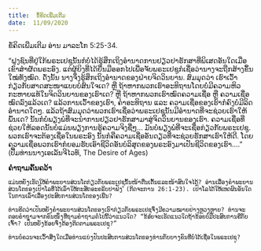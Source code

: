 ```yaml
---
title:  ຂໍ້ຄິດເພີ່ມເຕີມ
date:  11/09/2020
---
```


ຂໍ້ຄິດເພີ່ມເຕີມ ອ່ານ ມາລະໂກ 5:25-34.

“ຝູງຊົນທີ່ຢູ່ໃກ້ພຣະເຢຊູນັ້ນກໍບໍ່ໄດ້ຮູ້ສຶກເຖິງອຳນາດການຢຽວຢາຮັກສາທີ່ພິເສດອັນໃດເມື່ອເຂົາສຳຜັດພຣະອົງ. ແຕ່ຜູ້ຍິງທີ່ໄດ້ຍື່ນມືອອກໄປເພື່ອຈັບພຣະເຢຊູກໍເຊື່ອວ່ານາງຈະຖືກສ້າງຂຶ້ນໃໝ່ທັງໝົດ. ດັ່ງນັ້ນ ນາງຈຶ່ງຮູ້ສຶກເຖິງອຳນາດຂອງຝ່າຍຈິດວິນຍານ. ສົມມຸດວ່າ ເຮົາເວົ້າກ່ຽວກັບສາດສະໜາແບບບໍ່ສົນໃຈເດ? ຫຼື ຖ້າຫາກພວກເຮົາອະທິຖານໂດຍບໍ່ມີຄວາມຫິວກະຫາຍແທ້ໃນຈິດວິນຍານຂອງເຮົາເດ? ຫຼື ຖ້າຫາກພວກເຮົາໝົດຄວາມເຊື່ອ ຫຼື ຄວາມເຊື່ອໝົດລົງແລ້ວເດ? ແລ້ວການເວົ້າຂອງເຮົາ, ຄຳອະທິຖານ ແລະ ຄວາມເຊື່ອຂອງເຮົາກໍຄົງບໍ່ມີລິດອຳນາດໃດໆ. ແລ້ວຖ້າສົມມຸດວ່າພວກເຮົາເຊື່ອວ່າພຣະເຢຊູນັ້ນມີອຳນາດທີ່ຈະຊ່ວຍເຮົາໃຫ້ພົ້ນເດ? ນັ້ນກໍບໍ່ພຽງພໍທີ່ຈະນຳການຢຽວຢາຮັກສາມາສູ່ຈິດວິນຍານຂອງເຮົາ. ຄວາມເຊື່ອທີ່ຊ່ວຍໃຫ້ລອດນັ້ນບໍ່ແມ່ນພຽງການຮູ້ຄວາມຈິງຊື່ໆ... ມັນບໍ່ພຽງພໍທີ່ຈະເຊື່ອກ່ຽວກັບພຣະເຢຊູ. ພວກເຮົາຈະຕ້ອງເຊື່ອໃນພຣະອົງ ນັ້ນກໍຄືຄວາມເຊື່ອອັນດຽວທີ່ຈະຊ່ວຍຮັກສາເຮົາໃຫ້ດີ. ໂດຍຄວາມເຊື່ອພວກເຮົາກໍຍອມຮັບເອົາຊີວິດອັນບໍລິສຸດຂອງພຣະອົງມາເປັນຊີວິດຂອງເຮົາ....” (ປື້ມທ່ານນາງເອເລັນຈີໄວທ໌, The Desire of Ages)

**ຄຳຖາມຄົ້ນຄວ້າ**

`ແມ່ນຫຍັງເຮັດໃຫ້ຄຳພະຍານສ່ວນໂຕກ່ຽວກັບພຣະເຢຊູນັ້ນໜ້າຕື່ນເຕັ້ນແລະໜ້າສົນໃຈໄດ້? ອ່ານເລື່ອງຄຳພະຍານສ່ວນໂຕຂອງເປົາໂລທີ່ໄດ້ເລົ່າໃຫ້ກະສັດອະຄຣິບປາຟັງ (ກິດຈະການ 26:1-23). ເປົາໂລໄດ້ໃຫ້ເຫດຜົນອັນໃດໃນການເລົ່າເລື່ອງປະສົບການສ່ວນໂຕຂອງເພີ່ນ?`

`ທ່ານຄິດວ່າເປັນຫຍັງຄຳພະຍານສ່ວນໂຕຂອງເຮົາກ່ຽວກັບພຣະເຢຊູຈຶ່ງມີຄວາມໝາຍຢ່າງຫຼວງຫຼາຍ? ທ່ານຈະຕອບຄຳຖາມຈາກຄົນໜຶ່ງທີ່ຖາມຄຳຖາມຕໍ່ໄປນີ້ວ່າແນວໃດ? “ຂ້ອຍຈະເຮັດແນວໃດຖ້າຂ້ອຍບໍ່ມີປະສົບການຄືກັບເຈົ້າ? ເປັນຫຍັງຂ້ອຍຈຶ່ງຕ້ອງຕິດຕາມພຣະເຢຊູ?”`

`ທ່ານບໍ່ຄວນຈະເວົ້າສິ່ງໃດເມື່ອທ່ານແບ່ງປັນປະສົບການສ່ວນໂຕຂອງທ່ານກັບບາງຄົນທີ່ບໍ່ໄດ້ເຊື່ອໃນພຣະເຢຊູ?`